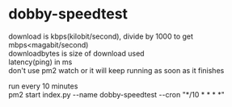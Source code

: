 # dobby-speedtest

download is kbps(kilobit/second), divide by 1000 to get mbps<magabit/second)  
downloadbytes is size of download used  
latency(ping) in ms  
don't use pm2 watch or it will keep running as soon as it finishes  

run every 10 minutes  
pm2 start index.py --name dobby-speedtest --cron "*/10 * * * *"
